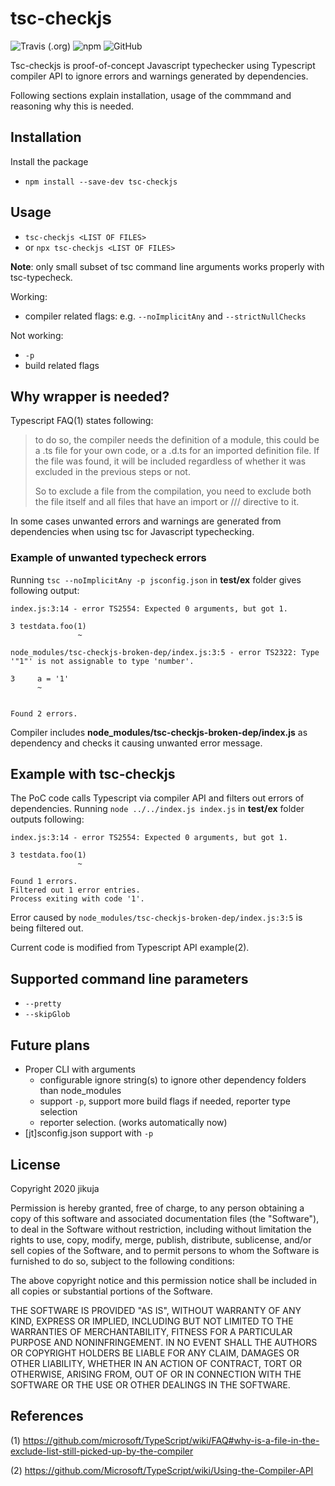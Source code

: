 # tsc-checkjs

![Travis (.org)](https://img.shields.io/travis/jikuja/tsc-checkjs)
![npm](https://img.shields.io/npm/v/tsc-checkjs)
![GitHub](https://img.shields.io/github/license/jikuja/tsc-checkjs)

Tsc-checkjs is proof-of-concept Javascript typechecker using Typescript compiler API to ignore errors and warnings generated by dependencies.

Following sections explain installation, usage of the commmand and reasoning why this is needed.

## Installation

Install the package

* `npm install --save-dev tsc-checkjs`

## Usage

* `tsc-checkjs <LIST OF FILES>`
* or `npx tsc-checkjs <LIST OF FILES>`

**Note**: only small subset of tsc command line arguments works properly with tsc-typecheck.

Working:
 * compiler related flags: e.g. `--noImplicitAny` and `--strictNullChecks`

Not working:
 * `-p`
 * build related flags

## Why wrapper is needed?

Typescript FAQ(1) states following: 
> to do so, the compiler needs the definition of a module, this could be a .ts file for your own code, or a .d.ts for an imported  definition file. If the file was found, it will be included regardless of whether it was excluded in the previous steps or not.
> 
>So to exclude a file from the compilation, you need to exclude both the file itself and all files that have an import or /// <reference path="..." /> directive to it.

In some cases unwanted errors and warnings are generated from dependencies when using tsc for Javascript typechecking.

### Example of unwanted typecheck errors

Running `tsc --noImplicitAny -p jsconfig.json` in **test/ex** folder gives following output:

```
index.js:3:14 - error TS2554: Expected 0 arguments, but got 1.

3 testdata.foo(1)
               ~

node_modules/tsc-checkjs-broken-dep/index.js:3:5 - error TS2322: Type '"1"' is not assignable to type 'number'.

3     a = '1'
      ~


Found 2 errors.
```

Compiler includes **node_modules/tsc-checkjs-broken-dep/index.js** as dependency and checks it causing unwanted error message.

## Example with tsc-checkjs

The PoC code calls Typescript via compiler API and filters out errors of dependencies. Running `node ../../index.js index.js` in **test/ex** folder outputs following:

```
index.js:3:14 - error TS2554: Expected 0 arguments, but got 1.

3 testdata.foo(1)
               ~

Found 1 errors.
Filtered out 1 error entries.
Process exiting with code '1'.
```

Error caused by `node_modules/tsc-checkjs-broken-dep/index.js:3:5` is being filtered out.

Current code is modified from Typescript API example(2).

## Supported command line parameters
* `--pretty`
* `--skipGlob`

## Future plans

* Proper CLI with arguments
  * configurable ignore string(s) to ignore other dependency folders than node_modules
  * support `-p`, support more build flags if needed, reporter type selection
  * reporter selection. (works automatically now)
* [jt]sconfig.json support with `-p`

## License

Copyright 2020 jikuja

Permission is hereby granted, free of charge, to any person obtaining a copy of this software and associated documentation files (the "Software"), to deal in the Software without restriction, including without limitation the rights to use, copy, modify, merge, publish, distribute, sublicense, and/or sell copies of the Software, and to permit persons to whom the Software is furnished to do so, subject to the following conditions:

The above copyright notice and this permission notice shall be included in all copies or substantial portions of the Software.

THE SOFTWARE IS PROVIDED "AS IS", WITHOUT WARRANTY OF ANY KIND, EXPRESS OR IMPLIED, INCLUDING BUT NOT LIMITED TO THE WARRANTIES OF MERCHANTABILITY, FITNESS FOR A PARTICULAR PURPOSE AND NONINFRINGEMENT. IN NO EVENT SHALL THE AUTHORS OR COPYRIGHT HOLDERS BE LIABLE FOR ANY CLAIM, DAMAGES OR OTHER LIABILITY, WHETHER IN AN ACTION OF CONTRACT, TORT OR OTHERWISE, ARISING FROM, OUT OF OR IN CONNECTION WITH THE SOFTWARE OR THE USE OR OTHER DEALINGS IN THE SOFTWARE.

## References

(1) https://github.com/microsoft/TypeScript/wiki/FAQ#why-is-a-file-in-the-exclude-list-still-picked-up-by-the-compiler

(2) https://github.com/Microsoft/TypeScript/wiki/Using-the-Compiler-API